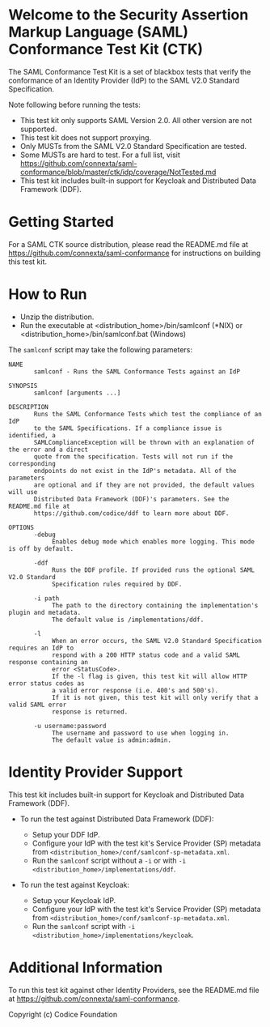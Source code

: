 <!--
Copyright (c) Codice Foundation

This is free software: you can redistribute it and/or modify it under the terms of the GNU Lesser
General Public License as published by the Free Software Foundation, either
version 3 of the License, or any later version.

This program is distributed in the hope that it will be useful, but WITHOUT ANY WARRANTY; without even
the implied warranty of MERCHANTABILITY or FITNESS FOR A PARTICULAR PURPOSE.
See the GNU Lesser General Public License for more details. A copy of the GNU Lesser General Public
License is distributed along with this program and can be found at
<http://www.gnu.org/licenses/lgpl.html>.
-->


Welcome to the Security Assertion Markup Language (SAML) Conformance Test Kit (CTK)
===================================================================================
The SAML Conformance Test Kit is a set of blackbox tests that verify the conformance of an
Identity Provider (IdP) to the SAML V2.0 Standard Specification.

Note following before running the tests:
  * This test kit only supports SAML Version 2.0. All other version are not supported.
  * This test kit does not support proxying.
  * Only MUSTs from the SAML V2.0 Standard Specification are tested.
  * Some MUSTs are hard to test. For a full list, visit
  https://github.com/connexta/saml-conformance/blob/master/ctk/idp/coverage/NotTested.md
  * This test kit includes built-in support for Keycloak and Distributed Data Framework (DDF).

Getting Started
===============
For a SAML CTK source distribution, please read the README.md file at
https://github.com/connexta/saml-conformance for instructions on building this test kit.

How to Run
==========
* Unzip the distribution.
* Run the executable at <distribution_home>/bin/samlconf (*NIX) or <distribution_home>/bin/samlconf.bat (Windows)

The `samlconf` script may take the following parameters:

    NAME
           samlconf - Runs the SAML Conformance Tests against an IdP

    SYNOPSIS
           samlconf [arguments ...]

    DESCRIPTION
           Runs the SAML Conformance Tests which test the compliance of an IdP
           to the SAML Specifications. If a compliance issue is identified, a
           SAMLComplianceException will be thrown with an explanation of the error and a direct
           quote from the specification. Tests will not run if the corresponding
           endpoints do not exist in the IdP's metadata. All of the parameters
           are optional and if they are not provided, the default values will use
           Distributed Data Framework (DDF)'s parameters. See the README.md file at
           https://github.com/codice/ddf to learn more about DDF.

    OPTIONS
           -debug
                Enables debug mode which enables more logging. This mode is off by default.

           -ddf
                Runs the DDF profile. If provided runs the optional SAML V2.0 Standard
                Specification rules required by DDF.

           -i path
                The path to the directory containing the implementation's plugin and metadata.
                The default value is /implementations/ddf.

           -l
                When an error occurs, the SAML V2.0 Standard Specification requires an IdP to
                respond with a 200 HTTP status code and a valid SAML response containing an
                error <StatusCode>.
                If the -l flag is given, this test kit will allow HTTP error status codes as
                a valid error response (i.e. 400's and 500's).
                If it is not given, this test kit will only verify that a valid SAML error
                response is returned.

           -u username:password
                The username and password to use when logging in.
                The default value is admin:admin.


Identity Provider Support
=========================
This test kit includes built-in support for Keycloak and Distributed Data Framework (DDF).

  * To run the test against Distributed Data Framework (DDF):
    - Setup your DDF IdP.
    - Configure your IdP with the test kit's Service Provider (SP) metadata from `<distribution_home>/conf/samlconf-sp-metadata.xml`.
    - Run the `samlconf` script without a `-i` or with `-i <distribution_home>/implementations/ddf`.

  * To run the test against Keycloak:
    - Setup your Keycloak IdP.
    - Configure your IdP with the test kit's Service Provider (SP) metadata from `<distribution_home>/conf/samlconf-sp-metadata.xml`.
    - Run the `samlconf` script with `-i <distribution_home>/implementations/keycloak`.

Additional Information
=====================

To run this test kit against other Identity Providers, see the README.md file at https://github.com/connexta/saml-conformance.

Copyright (c) Codice Foundation

